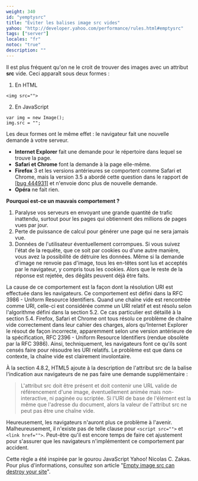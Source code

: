 ```yaml
---
weight: 340
id: "yemptysrc"
title: "Éviter les balises image src vides"
yahoo: "http://developer.yahoo.com/performance/rules.html#emptysrc"
tags: ["server"]
locales: "fr"
notoc: "true"
description: ""
---
```


Il est plus fréquent qu'on ne le croit de trouver des images avec un attribut **src** vide. Ceci apparaît sous deux formes :

1. En HTML

~~~
<img src="">
~~~

2. En JavaScript

~~~
var img = new Image();
img.src = "";
~~~

Les deux formes ont le même effet : le navigateur fait une nouvelle demande à votre serveur.

- **Internet Explorer** fait une demande pour le répertoire dans lequel se trouve la page.
- **Safari et Chrome** font la demande à la page elle-même.
- **Firefox** 3 et les versions antérieures se comportent comme Safari et Chrome, mais la version 3.5 a abordé cette question dans le rapport de [[bug 444931]](https://bugzilla.mozilla.org/show_bug.cgi?id=444931) et n'envoie donc plus de nouvelle demande.
- **Opéra** ne fait rien.

**Pourquoi est-ce un mauvais comportement ?**

1. Paralyse vos serveurs en envoyant une grande quantité de trafic inattendu, surtout pour les pages qui obtiennent des millions de pages vues par jour.
2. Perte de puissance de calcul pour générer une page qui ne sera jamais vue.
3. Données de l'utilisateur éventuellement corrompues. Si vous suivez l'état de la requête, que ce soit par cookies ou d'une autre manière, vous avez la possibilité de détruire les données. Même si la demande d'image ne ​​renvoie pas d'image, tous les en-têtes sont lus et acceptés par le navigateur, y compris tous les cookies. Alors que le reste de la réponse est rejetée, des dégâts peuvent déjà être faits.

La cause de ce comportement est la façon dont la résolution URI est effectuée dans les navigateurs. Ce comportement est défini dans la RFC 3986 - Uniform Resource Identifiers. Quand une chaîne vide est rencontrée comme URI, celle-ci est considérée comme un URI relatif et est résolu selon l'algorithme défini dans la section 5.2. Ce cas particulier est détaillé à la section 5.4. Firefox, Safari et Chrome ont tous résolu ce problème de chaîne vide correctement dans leur cahier des charges, alors qu'Internet Explorer le résout de façon incorrecte, apparemment selon une version antérieure de la spécification, RFC 2396 - Uniform Resource Identifiers (rendue obsolète par la RFC 3986). Ainsi, techniquement, les navigateurs font ce qu'ils sont censés faire pour résoudre les URI relatifs. Le problème est que dans ce contexte, la chaîne vide est clairement involontaire.

À la section 4.8.2, HTML5 ajoute à la description de l'attribut src de la balise l'indication aux navigateurs de ne pas faire une demande supplémentaire :

> L'attribut src doit être présent et doit contenir une URL valide de référencement d'une image, éventuellement animée mais non-interactive, ni paginée ou scriptée. Si l'URI de base de l'élément est la même que l'adresse du document, alors la valeur de l'attribut src ne peut pas être une chaîne vide.

Heureusement, les navigateurs n'auront plus ce problème à l'avenir. Malheureusement, il n'existe pas de telle clause pour `<script src="">` et `<link href="">`. Peut-être qu'il est encore temps de faire cet ajustement pour s'assurer que les navigateurs n'implémentent ce comportement par accident.

Cette règle a été inspirée par le gourou JavaScript Yahoo! Nicolas C. Zakas. Pour plus d'informations, consultez son article "[Empty image src can destroy your site](http://www.nczonline.net/blog/2009/11/30/empty-image-src-can-destroy-your-site/)".